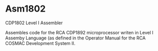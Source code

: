 # Asm1802
CDP1802 Level I Assembler

Assembles code for the RCA CDP1892 microprocessor writen
in Level I Assemby Language (as defined in the  Operator 
Manual for the RCA COSMAC Development System II.




